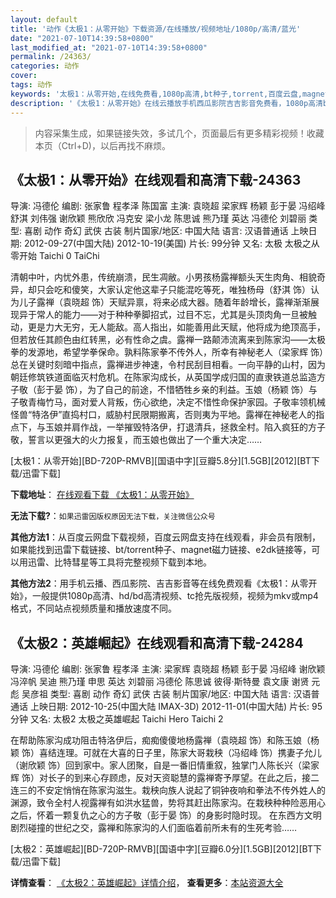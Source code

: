 ```yaml
---
layout: default
title: '动作《太极1：从零开始》下载资源/在线播放/视频地址/1080p/高清/蓝光'
date: "2021-07-10T14:39:58+0800"
last_modified_at: "2021-07-10T14:39:58+0800"
permalink: /24363/
categories: 动作
cover:
tags: 动作
keywords: '太极1：从零开始,在线免费看,1080p高清,bt种子,torrent,百度云盘,magnet,磁力链,迅雷下载资源'
description: '《太极1：从零开始》在线云播放手机西瓜影院吉吉影音免费看，1080p高清bd/hd未删减完整版和tc抢先枪版，mkv/mp4格式，附带bt/torrent种子、magnet/磁力链、百度云盘、网盘资源迅雷下载链接'
---
```


>内容采集生成，如果链接失效，多试几个，页面最后有更多精彩视频！收藏本页（Ctrl+D)，以后再找不麻烦。


## 《太极1：从零开始》在线观看和高清下载-24363

导演: 冯德伦 编剧: 张家鲁 程孝泽 陈国富 主演: 袁晓超 梁家辉 杨颖 彭于晏 冯绍峰 舒淇 刘伟强 谢欣颖 熊欣欣 冯克安 梁小龙 陈思诚 熊乃瑾 英达 冯德伦 刘碧丽 类型: 喜剧 动作 奇幻 武侠 古装 制片国家/地区: 中国大陆 语言: 汉语普通话 上映日期: 2012-09-27(中国大陆) 2012-10-19(美国) 片长: 99分钟 又名: 太极 太极之从零开始 Taichi 0 TaiChi

清朝中叶，内忧外患，传统崩溃，民生凋敝。小男孩杨露禅额头天生肉角、相貌奇异，却只会吃和傻笑，大家认定他这辈子只能混吃等死，唯独杨母（舒淇 饰）认为儿子露禅（袁晓超 饰）天赋异禀，将来必成大器。随着年龄增长，露禅渐渐展现异于常人的能力——对于种种拳脚招式，过目不忘，尤其是头顶肉角一旦被触动，更是力大无穷，无人能敌。高人指出，如能善用此天赋，他将成为绝顶高手，但若放任其颜色由红转黑，必有性命之虞。露禅一路颠沛流离来到陈家沟——太极拳的发源地，希望学拳保命。孰料陈家拳不传外人，所幸有神秘老人（梁家辉 饰）总在关键时刻暗中指点，露禅进步神速，令村民刮目相看。一向平静的山村，因为朝廷修筑铁道面临灭村危机。在陈家沟成长，从英国学成归国的直隶铁道总监造方子敬（彭于晏 饰），为了自己的前途，不惜牺牲乡亲的利益。玉娘（杨颖 饰）与子敬青梅竹马，面对爱人背叛，伤心欲绝，决定不惜性命保护家园。子敬率领机械怪兽“特洛伊”直捣村口，威胁村民限期搬离，否则夷为平地。露禅在神秘老人的指点下，与玉娘并肩作战，一举摧毁特洛伊，打退清兵，拯救全村。陷入疯狂的方子敬，誓言以更强大的火力报复，而玉娘也做出了一个重大决定……


[太极1：从零开始][BD-720P-RMVB][国语中字][豆瓣5.8分][1.5GB][2012][BT下载/迅雷下载]

**下载地址**： [在线观看下载 《太极1：从零开始》](https://www.btdx8.com/torrent/taichi_0_2012.html) 


**无法下载?**：`如果迅雷因版权原因无法下载，关注微信公众号 `

**其他方法1**：从百度云网盘下载视频，百度云网盘支持在线观看，非会员有限制，如果能找到迅雷下载链接、bt/torrent种子、magnet磁力链接、e2dk链接等，可以用迅雷、比特彗星等工具将完整视频下载到本地。

**其他方法2**：用手机云播、西瓜影院、吉吉影音等在线免费观看《太极1：从零开始》，一般提供1080p高清、hd/bd高清视频、tc抢先版视频，视频为mkv或mp4格式，不同站点视频质量和播放速度不同。


## 《太极2：英雄崛起》在线观看和高清下载-24284

导演: 冯德伦 编剧: 张家鲁 程孝泽 主演: 梁家辉 袁晓超 杨颖 彭于晏 冯绍峰 谢欣颖 冯淬帆 吴迪 熊乃瑾 申思 英达 刘碧丽 冯德伦 陈思诚 彼得·斯特曼 袁文康 谢贤 元彪 吴彦祖 类型: 喜剧 动作 奇幻 武侠 古装 制片国家/地区: 中国大陆 语言: 汉语普通话 上映日期: 2012-10-25(中国大陆 IMAX-3D) 2012-11-01(中国大陆) 片长: 95分钟 又名: 太极2 太极之英雄崛起 Taichi Hero Taichi 2

在帮助陈家沟成功阻击特洛伊后，痴痴傻傻地杨露禅（袁晓超 饰）和陈玉娘（杨颖 饰）喜结连理。可就在大喜的日子里，陈家大哥栽秧（冯绍峰 饰）携妻子允儿（谢欣颖 饰）回到家中。家人团聚，自是一番旧情重叙，独掌门人陈长兴（梁家辉 饰）对长子的到来心存顾虑，反对天资聪慧的露禅寄予厚望。在此之后，接二连三的不安定悄悄在陈家沟滋生。栽秧向族人说起了铜钟夜响和拳法不传外姓人的渊源，致令全村人视露禅有如洪水猛兽，势将其赶出陈家沟。在栽秧种种险恶用心之后，怀着一颗复仇之心的方子敬（彭于晏 饰）的身影时隐时现。 在东西方文明剧烈碰撞的世纪之交，露禅和陈家沟的人们面临着前所未有的生死考验……


[太极2：英雄崛起][BD-720P-RMVB][国语中字][豆瓣6.0分][1.5GB][2012][BT下载/迅雷下载]

**详情查看**： [《太极2：英雄崛起》详情介绍](/movie/24284/)， **查看更多**：[本站资源大全](/movie/t/all/)

